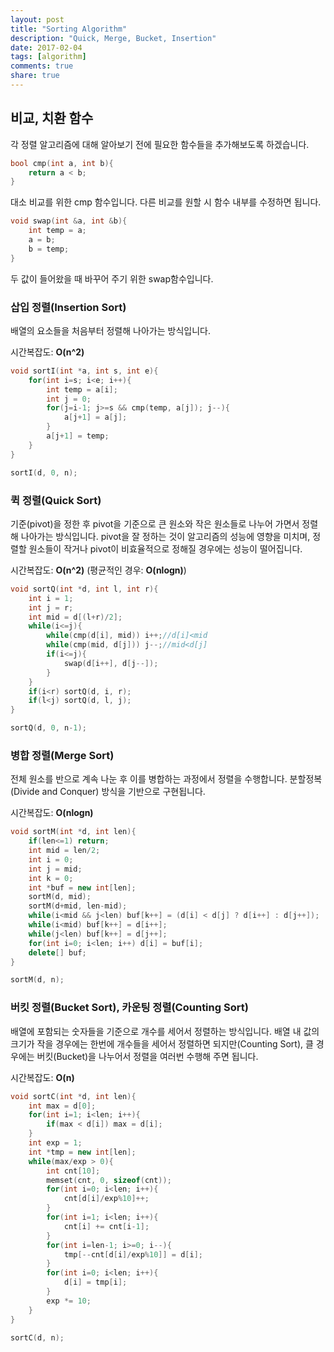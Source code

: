 ```yaml
---
layout: post
title: "Sorting Algorithm"
description: "Quick, Merge, Bucket, Insertion"
date: 2017-02-04
tags: [algorithm]
comments: true
share: true
---
```


## 비교, 치환 함수
각 정렬 알고리즘에 대해 알아보기 전에 필요한 함수들을 추가해보도록 하겠습니다.

```cpp
bool cmp(int a, int b){
	return a < b;
}
```
대소 비교를 위한 cmp 함수입니다. 다른 비교를 원할 시 함수 내부를 수정하면 됩니다.


```cpp
void swap(int &a, int &b){
	int temp = a;
	a = b;
	b = temp;
}
```

두 값이 들어왔을 때 바꾸어 주기 위한 swap함수입니다.

### 삽입 정렬(Insertion Sort)
배열의 요소들을 처음부터 정렬해 나아가는 방식입니다. 

시간복잡도: __O(n^2)__

```cpp
void sortI(int *a, int s, int e){
	for(int i=s; i<e; i++){
		int temp = a[i];
		int j = 0;
		for(j=i-1; j>=s && cmp(temp, a[j]); j--){
			a[j+1] = a[j];
		}
		a[j+1] = temp;
	}
}
```

```cpp
sortI(d, 0, n);
```


### 퀵 정렬(Quick Sort)
기준(pivot)을 정한 후 pivot을 기준으로 큰 원소와 작은 원소들로 나누어 가면서 정렬해 나아가는 방식입니다. pivot을 잘 정하는 것이 알고리즘의 성능에 영향을 미치며, 정렬할 원소들이 작거나 pivot이 비효율적으로 정해질 경우에는 성능이 떨어집니다.

시간복잡도: __O(n^2)__ (평균적인 경우: __O(nlogn)__)

```cpp
void sortQ(int *d, int l, int r){
	int i = 1;
	int j = r;
	int mid = d[(l+r)/2];
	while(i<=j){
		while(cmp(d[i], mid)) i++;//d[i]<mid
		while(cmp(mid, d[j])) j--;//mid<d[j]
		if(i<=j){
			swap(d[i++], d[j--]);
		}
	}
	if(i<r) sortQ(d, i, r);
	if(l<j) sortQ(d, l, j);
}
```


```cpp
sortQ(d, 0, n-1);
```

### 병합 정렬(Merge Sort)
전체 원소를 반으로 계속 나눈 후 이를 병합하는 과정에서 정렬을 수행합니다. 분할정복(Divide and Conquer) 방식을 기반으로 구현됩니다.

시간복잡도: __O(nlogn)__

```cpp
void sortM(int *d, int len){
	if(len<=1) return;
	int mid = len/2;
	int i = 0;
	int j = mid;
	int k = 0;
	int *buf = new int[len];
	sortM(d, mid);
	sortM(d+mid, len-mid);
	while(i<mid && j<len) buf[k++] = (d[i] < d[j] ? d[i++] : d[j++]);
	while(i<mid) buf[k++] = d[i++];
	while(j<len) buf[k++] = d[j++];
	for(int i=0; i<len; i++) d[i] = buf[i];
	delete[] buf;
}
```


```cpp
sortM(d, n);
```

### 버킷 정렬(Bucket Sort), 카운팅 정렬(Counting Sort)
배열에 포함되는 숫자들을 기준으로 개수를 세어서 정렬하는 방식입니다. 배열 내 값의 크기가 작을 경우에는 한번에 개수들을 세어서 정렬하면 되지만(Counting Sort), 클 경우에는 버킷(Bucket)을 나누어서 정렬을 여러번 수행해 주면 됩니다. 

시간복잡도: __O(n)__

```cpp
void sortC(int *d, int len){
	int max = d[0];
	for(int i=1; i<len; i++){
		if(max < d[i]) max = d[i];
	}
	int exp = 1;
	int *tmp = new int[len];
	while(max/exp > 0){
		int cnt[10];
		memset(cnt, 0, sizeof(cnt));
		for(int i=0; i<len; i++){
			cnt[d[i]/exp%10]++;
		}
		for(int i=1; i<len; i++){
			cnt[i] += cnt[i-1];
		}
		for(int i=len-1; i>=0; i--){
			tmp[--cnt[d[i]/exp%10]] = d[i];
		}
		for(int i=0; i<len; i++){
			d[i] = tmp[i];
		}
		exp *= 10;
	}
}
```


```cpp
sortC(d, n);
```
